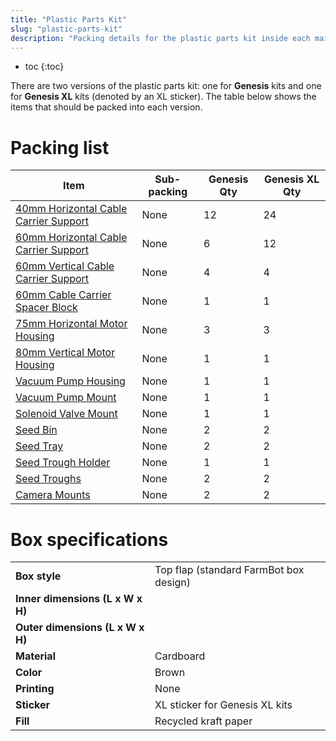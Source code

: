```yaml
---
title: "Plastic Parts Kit"
slug: "plastic-parts-kit"
description: "Packing details for the plastic parts kit inside each main carton"
---
```


* toc
{:toc}

There are two versions of the plastic parts kit: one for **Genesis** kits and one for **Genesis XL** kits (denoted by an <span class="fb-xl-sticker">XL</span> sticker). The table below shows the items that should be packed into each version.

# Packing list

|Item|Sub-packing|Genesis Qty|Genesis XL Qty|
|----|-----------|-----------|--------------|
|[40mm Horizontal Cable Carrier Support](../../bom/plastic-parts/40mm-horizontal-cable-carrier-support.md)|None|12|24
|[60mm Horizontal Cable Carrier Support](../../bom/plastic-parts/60mm-horizontal-cable-carrier-support.md)|None|6|12
|[60mm Vertical Cable Carrier Support](../../bom/plastic-parts/60mm-vertical-cable-carrier-support.md)|None|4|4
|[60mm Cable Carrier Spacer Block](../../bom/plastic-parts/60mm-cable-carrier-spacer-block.md)|None|1|1
|[75mm Horizontal Motor Housing](../../bom/plastic-parts/75mm-horizontal-motor-housing.md)|None|3|3
|[80mm Vertical Motor Housing](../../bom/plastic-parts/80mm-vertical-motor-housing.md)|None|1|1
|[Vacuum Pump Housing](../../bom/plastic-parts/vacuum-pump-housing.md)|None|1|1
|[Vacuum Pump Mount](../../bom/plastic-parts/vacuum-pump-mount.md)|None|1|1
|[Solenoid Valve Mount](../../bom/plastic-parts/solenoid-valve-mount.md)|None|1|1
|[Seed Bin](../../bom/plastic-parts/seed-bin.md)|None|2|2
|[Seed Tray](../../bom/plastic-parts/seed-tray.md)|None|2|2
|[Seed Trough Holder](../../bom/plastic-parts/seed-trough-holder.md)|None|1|1
|[Seed Troughs](../../bom/plastic-parts/seed-trough.md)|None|2|2
|[Camera Mounts](../../bom/plastic-parts/camera-mount-half.md)|None|2|2

# Box specifications

|                                |                              |
|--------------------------------|------------------------------|
|**Box style**                   |Top flap (standard FarmBot box design)
|**Inner dimensions (L x W x H)**|
|**Outer dimensions (L x W x H)**|
|**Material**                    |Cardboard
|**Color**                       |Brown
|**Printing**                    |None
|**Sticker**                     |<span class="fb-xl-sticker">XL</span> sticker for Genesis XL kits
|**Fill**                        |Recycled kraft paper

